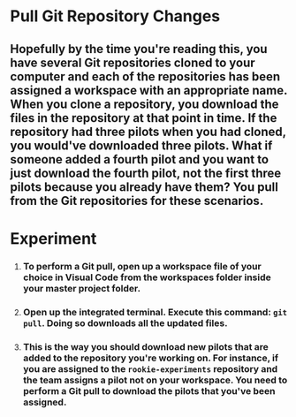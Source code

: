 # **Pull Git Repository Changes**

## Hopefully by the time you're reading this, you have several Git repositories cloned to your computer and each of the repositories has been assigned a workspace with an appropriate name. When you clone a repository, you download the files in the repository at that point in time. If the repository had three pilots when you had cloned, you would've downloaded three pilots. What if someone added a fourth pilot and you want to just download the fourth pilot, not the first three pilots because you already have them? You **pull** from the Git repositories for these scenarios. 

# **Experiment**

1. ### To perform a Git pull, open up a workspace file of your choice in Visual Code from the workspaces folder inside your master project folder.

2. ### Open up the integrated terminal. Execute this command: `git pull`. Doing so downloads all the updated files. 

3. ### This is the way you should download new pilots that are added to the repository you're working on. For instance, if you are assigned to the `rookie-experiments` repository and the team assigns a pilot not on your workspace. You need to perform a Git pull to download the pilots that you've been assigned.   